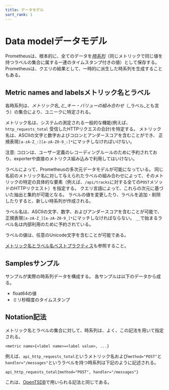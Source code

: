```yaml
---
title: データモデル
sort_rank: 1
---
```


# <span class="original-header">Data model</span>データモデル

Prometheusは、根本的に、全てのデータを[_時系列_](https://ja.wikipedia.org/wiki/時系列)（同じメトリックで同じ値を持つラベルの集合に属する一連のタイムスタンプ付きの値）として保存する。
Prometheusは、クエリの結果として、一時的に派生した時系列を生成することもある。

## <span class="anchor-text-supplement">Metric names and labels</span>メトリック名とラベル

各時系列は、_メトリック名_と_キー・バリューの組み合わせ_（_ラベル_とも言う）の集合により、ユニークに特定される。

メトリック名は、システムの測定される一般的な機能(例えば、`http_requests_total` 受信したHTTPリクエスの合計)を特定する。
メトリック名は、ASCIIの文字と数字およびコロンとアンダースコアを含むことができ、
正規表現`[a-zA-Z_:][a-zA-Z0-9_:]*`にマッチしなければいけない。


注意: コロンは、ユーザー定義のレコーディングルールのために予約されており、exporterや直接のメトリクス組み込みで利用してはいけない。

ラベルによって、Prometheusの多次元データモデルが可能になっている。
同じ名前のメトリック名に対して与えられたラベルの組み合わせによって、そのメトリックの特定の具体的な要素（例えば、`/api/tracks`に対する全ての`POST`メソッドのHTTPリクエスト）を指定する。 
クエリ言語によって、これらの次元に基づいた抽出と集約が可能となる。
ラベルの値を変更したり、ラベルを追加・削除したりすると、新しい時系列が作成される。

ラベル名は、ASCIIの文字、数字、およびアンダースコアを含むことが可能で、
正規表現`[a-zA-Z_][a-zA-Z0-9_]*`にマッチしなければならない。
`__`で始まるラベル名は内部利用のために予約されている。

ラベルの値は、任意のUnicode文字を含むことが可能である。

[メトリック名とラベル名ベストプラクティス](/ja/docs/practices/naming/)も参照すること。

## <span class="original-header">Samples</span>サンプル

サンプルが実際の時系列データを構成する。
各サンプルは以下のデータから成る。

   * float64の値
   * ミリ秒精度のタイムスタンプ

## <span class="original-header">Notation</span>記法

メトリック名とラベルの集合に対して、時系列は、よく、この記法を用いて指定される。

    <metric name>{<label name>=<label value>, ...}

例えば、`api_http_requests_total`というメトリック名および`method="POST"`と`handler="/messages"`というラベルを持つ時系列は下記のように記述される。


    api_http_requests_total{method="POST", handler="/messages"}

これは、[OpenTSDB](http://opentsdb.net/)で用いられる記法と同じである。
